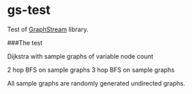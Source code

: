 gs-test
=======

Test of [GraphStream](http://graphstream-project.org/) library.

###The test

Dijkstra with sample graphs of variable node count

2 hop BFS on sample graphs
3 hop BFS on sample graphs

All sample graphs are randomly generated undirected graphs.
